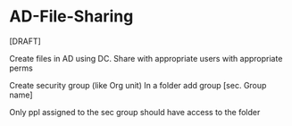 # AD-File-Sharing
[DRAFT]

Create files in AD using DC. 
Share with appropriate users with appropriate perms

Create security group (like Org unit)
In a folder add group [sec. Group name]

Only ppl assigned to the sec group should have access to the folder

